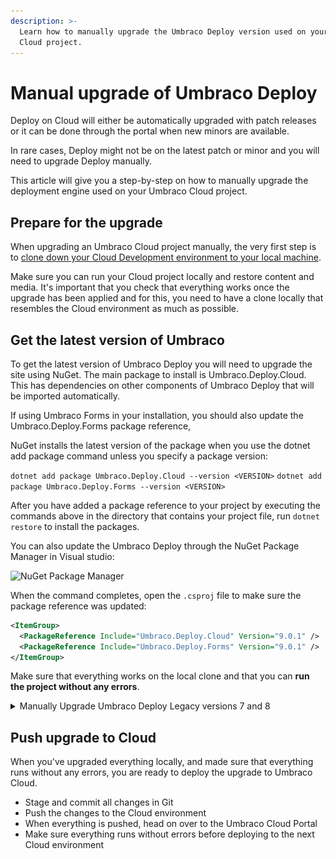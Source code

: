 ```yaml
---
description: >-
  Learn how to manually upgrade the Umbraco Deploy version used on your Umbraco
  Cloud project.
---
```


# Manual upgrade of Umbraco Deploy

Deploy on Cloud will either be automatically upgraded with patch releases or it can be done through the portal when new minors are available.

In rare cases, Deploy might not be on the latest patch or minor and you will need to upgrade Deploy manually.

This article will give you a step-by-step on how to manually upgrade the deployment engine used on your Umbraco Cloud project.

## Prepare for the upgrade

When upgrading an Umbraco Cloud project manually, the very first step is to [clone down your Cloud Development environment to your local machine](../../set-up/working-locally.md).

Make sure you can run your Cloud project locally and restore content and media. It's important that you check that everything works once the upgrade has been applied and for this, you need to have a clone locally that resembles the Cloud environment as much as possible.

## Get the latest version of Umbraco

To get the latest version of Umbraco Deploy you will need to upgrade the site using NuGet. The main package to install is Umbraco.Deploy.Cloud. This has dependencies on other components of Umbraco Deploy that will be imported automatically.

If using Umbraco Forms in your installation, you should also update the Umbraco.Deploy.Forms package reference,

NuGet installs the latest version of the package when you use the dotnet add package command unless you specify a package version:

`dotnet add package Umbraco.Deploy.Cloud --version <VERSION>` `dotnet add package Umbraco.Deploy.Forms --version <VERSION>`

After you have added a package reference to your project by executing the commands above in the directory that contains your project file, run `dotnet restore` to install the packages.

You can also update the Umbraco Deploy through the NuGet Package Manager in Visual studio:

![NuGet Package Manager](../../../12/umbraco-forms/installation/images/Manage\_packages.png)

When the command completes, open the `.csproj` file to make sure the package reference was updated:

```xml
<ItemGroup>
  <PackageReference Include="Umbraco.Deploy.Cloud" Version="9.0.1" />
  <PackageReference Include="Umbraco.Deploy.Forms" Version="9.0.1" />
</ItemGroup>
```

Make sure that everything works on the local clone and that you can **run the project without any errors**.

<details>

<summary>Manually Upgrade Umbraco Deploy Legacy versions 7 and 8</summary>

If you are on Umbraco 7 or Umbraco 8, follow the steps below to manually upgrade Umbraco Deploy to a later version of your project.

1. Download **Storage Explorer** here: [https://azure.microsoft.com/en-us/products/storage/storage-explorer](https://azure.microsoft.com/en-us/products/storage/storage-explorer) and install it.
2. Click the **"Plug"** Button (Open Connect Dialog):\
   \
   ![Click the "Plug" Button (Open Connect Dialog)](<../../.gitbook/assets/image (1) (1) (1).png>)

<!---->

3. Choose **"Blob container or directory"**:\
   ![](<../../.gitbook/assets/image (1) (1) (1) (1).png>)

<!---->

4. Choose **"Anonymously"** when prompted on how you will connect to the blob container.\
   ![](<../../.gitbook/assets/image (2) (1) (1).png>)

<!---->

5. Enter [`https://umbraconightlies.blob.core.windows.net/umbraco-deploy-release`](https://umbraconightlies.blob.core.windows.net/umbraco-deploy-release) in the **"Blob container or directory URL":**<img src="../../.gitbook/assets/image (3) (1).png" alt="" data-size="original">

<!---->

6. You will then get a list of files available to download:![](<../../.gitbook/assets/image (4) (1).png>)

<!---->

7. Download the latest version of Umbraco Deploy. Check [Product Dependencies](https://docs.umbraco.com/umbraco-cloud/product-upgrades/product-dependencies) to be sure you download the correct version of Deploy.
8. Download the to your computer
9. Unzip the file on your computer
10. Copy/Paste the files from the unzipped folder to your local project folder You should not overwrite the following files:

    ```
        Config/UmbracoDeploy.config
        Config/UmbracoDeploy.Settings.config
    ```
11. Run the project locally - make sure it runs without any errors
12. Commit and deploy the changes to the Cloud environment
13. Again, make sure everything runs without errors before deploying to the next Cloud environment

</details>

## Push upgrade to Cloud

When you've upgraded everything locally, and made sure that everything runs without any errors, you are ready to deploy the upgrade to Umbraco Cloud.

* Stage and commit all changes in Git
* Push the changes to the Cloud environment
* When everything is pushed, head on over to the Umbraco Cloud Portal
* Make sure everything runs without errors before deploying to the next Cloud environment
